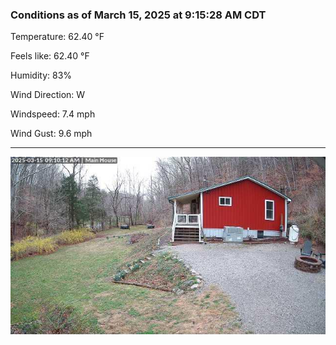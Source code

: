 ### Conditions as of March 15, 2025 at 9:15:28 AM CDT 

Temperature: 62.40 &deg;F

Feels like: 62.40 &deg;F

Humidity: 83%

Wind Direction: W

Windspeed: 7.4 mph

Wind Gust: 9.6 mph

---

<img src="./images/latest.jpeg"/>

